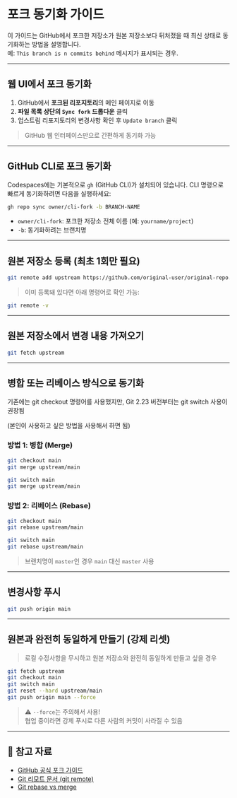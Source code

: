 # 포크 동기화 가이드

이 가이드는 GitHub에서 포크한 저장소가 원본 저장소보다 뒤처졌을 때 최신 상태로 동기화하는 방법을 설명합니다.  
예: `This branch is n commits behind` 메시지가 표시되는 경우.

---

## 웹 UI에서 포크 동기화

1. GitHub에서 **포크된 리포지토리**의 메인 페이지로 이동  
2. **파일 목록 상단의 `Sync fork` 드롭다운** 클릭  
3. 업스트림 리포지토리의 변경사항 확인 후 `Update branch` 클릭

> GitHub 웹 인터페이스만으로 간편하게 동기화 가능

---

## GitHub CLI로 포크 동기화

Codespaces에는 기본적으로 `gh` (GitHub CLI)가 설치되어 있습니다. CLI 명령으로 빠르게 동기화하려면 다음을 실행하세요:

```bash
gh repo sync owner/cli-fork -b BRANCH-NAME
```

- `owner/cli-fork`: 포크한 저장소 전체 이름 (예: `yourname/project`)
- `-b`: 동기화하려는 브랜치명

---

## 원본 저장소 등록 (최초 1회만 필요)

```bash
git remote add upstream https://github.com/original-user/original-repo.git
```

> 이미 등록돼 있다면 아래 명령어로 확인 가능:
```bash
git remote -v
```

---

## 원본 저장소에서 변경 내용 가져오기

```bash
git fetch upstream
```

---

## 병합 또는 리베이스 방식으로 동기화

기존에는 git checkout 명령어를 사용했지만, Git 2.23 버전부터는 git switch 사용이 권장됨

(본인이 사용하고 싶은 방법을 사용해서 하면 됨)

### 방법 1: 병합 (Merge)

```bash
git checkout main
git merge upstream/main
```

```bash
git switch main
git merge upstream/main
```

### 방법 2: 리베이스 (Rebase)

```bash
git checkout main
git rebase upstream/main
```

```bash
git switch main
git rebase upstream/main
```

> 브랜치명이 `master`인 경우 `main` 대신 `master` 사용

---

## 변경사항 푸시

```bash
git push origin main
```

---

## 원본과 완전히 동일하게 만들기 (강제 리셋)

> 로컬 수정사항을 무시하고 원본 저장소와 완전히 동일하게 만들고 싶을 경우

```bash
git fetch upstream
git checkout main
git switch main
git reset --hard upstream/main
git push origin main --force
```

> ⚠️ `--force`는 주의해서 사용!  
> 협업 중이라면 강제 푸시로 다른 사람의 커밋이 사라질 수 있음

---

## 🔗 참고 자료

- [GitHub 공식 포크 가이드](https://docs.github.com/en/get-started/quickstart/fork-a-repo)
- [Git 리모트 문서 (git remote)](https://git-scm.com/docs/git-remote)
- [Git rebase vs merge](https://www.atlassian.com/git/tutorials/merging-vs-rebasing)
